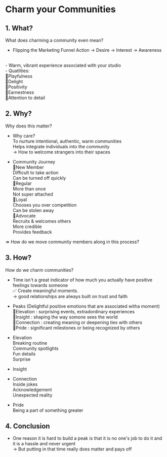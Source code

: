 # Charm your Communities
## 1. What?
What does charming a community even mean?

- Flipping the Marketing Funnel
Action -> Desire -> Interest -> Awareness
<br>
- Warm, vibrant experience associated with your studio 
<br>
- Quatlities:<br>
  🔹Playfulness <br>
  🔹Delight<br>
  🔹Positivity<br>
  🔹Earnestness<br>
  🔹Attention to detail<br>

## 2. Why?
Why does this matter?
- Why care?<br>
  To nurture intentional, authentic, warm communities<br>
  Helps integrate individuals into the community<br>
  -> How to welcome strangers into their spaces

- Community Journey<br>
  🔹New Member<br>
  Difficult to take action<br>
  Can be turned off quickly<br>
  🔹Regular<br>
  More than once<br>
  Not super attached<br>
  🔹Loyal<br>
  Chooses you over competition<br>
  Can be stolen away<br>
  🔹Advocate<br>
  Recruits & welcomes others<br>
  More credible<br>
  Provides feedback

=> How do we move community members along in this process?

## 3. How?
How do we charm communities?
 - Time isn't a great indicator of how much you actually have positive feelings towards someone<br>
 ✅ Create meaningful moments.<br>
-> good relationships are always built on trust and faith

- Peaks (Delightful positive emotions that are associated witha moment)<br>
  🔹Elevation : surprising events, extradordinary experiences<br>
  🔹Insight : shaping the way somone sees the world<br>
  🔹Connection : creating meaning or deepening ties with others<br>
  🔹Pride : significant milestones or being recognized by others

- Elevation<br>
  Breaking routine<br>
  Community spotlights<br>
  Fun details<br>
  Surprise<br>

- Insight<br>
  
- Connection<br>
  Inside jokes<br>
  Acknowledgement<br>
  Unexpected reality<br>

- Pride<br>
  Being a part of something greater
  
## 4. Conclusion
- One reason it is hard to build a peak is that it is no one's job to do it and it is a hassle and never urgent<br>
  -> But putting in that time really does matter and pays off

